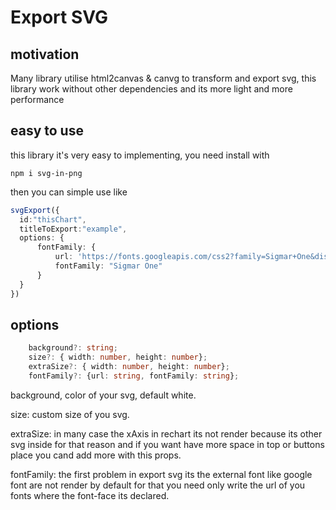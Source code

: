 # Export SVG

## motivation

Many library utilise html2canvas & canvg to transform and export svg,  this library work without other dependencies and its more light and more performance

## easy to use

this library it's very easy to implementing, you need install with

`npm i svg-in-png`

then you can simple use like

``` ts
svgExport({
  id:"thisChart",
  titleToExport:"example",
  options: {
      fontFamily: {
          url: 'https://fonts.googleapis.com/css2?family=Sigmar+One&display=swap',
          fontFamily: "Sigmar One"
      }
  }
})
```

## options

``` ts
    background?: string;
    size?: { width: number, height: number};
    extraSize?: { width: number, height: number};
    fontFamily?: {url: string, fontFamily: string};
```

background, color of your svg, default white.

size: custom size of you svg.

extraSize: in many case the xAxis in rechart its not render because its other svg inside for that reason and if you want have more space in top or buttons place you cand add more with this props.

fontFamily: the first problem in export svg its the external font like google font are not render by default for that you need only write the url of you fonts where the font-face its declared.